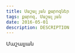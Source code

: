 ```yaml
---
title: Մաշալյան քարոզներ
tags: քարոզ, Մաշալյան
date: 2016-05-01
description: DESCRIPTION
---
```


Մաշալյան
